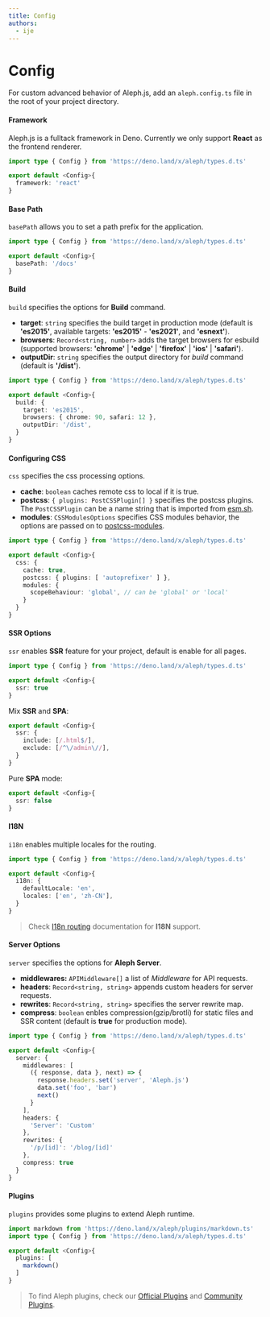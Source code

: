 ```yaml
---
title: Config
authors:
  - ije
---
```


# Config

For custom advanced behavior of Aleph.js, add an `aleph.config.ts` file in the root of your project directory.

#### Framework

Aleph.js is a fulltack framework in Deno. Currently we only support **React** as the frontend renderer.

```ts
import type { Config } from 'https://deno.land/x/aleph/types.d.ts'

export default <Config>{
  framework: 'react'
}
```

#### Base Path

`basePath` allows you to set a path prefix for the application.

```ts
import type { Config } from 'https://deno.land/x/aleph/types.d.ts'

export default <Config>{
  basePath: '/docs'
}
```

#### Build

`build` specifies the options for **Build** command.

- **target**: `string` specifies the build target in production mode (default is **'es2015'**, available targets: **'es2015'** - **'es2021'**, and **'esnext'**).
- **browsers**: `Record<string, number>` adds the target browsers for esbuild (supported browsers: **'chrome'** | **'edge'** | **'firefox'** | **'ios'** | **'safari'**).
- **outputDir**: `string` specifies the output directory for _build_ command (default is **'/dist'**).

```ts
import type { Config } from 'https://deno.land/x/aleph/types.d.ts'

export default <Config>{
  build: {
    target: 'es2015',
    browsers: { chrome: 90, safari: 12 },
    outputDir: '/dist',
  }
}
```

#### Configuring CSS

`css` specifies the css processing options.

- **cache**: `boolean` caches remote css to local if it is true.
- **postcss**: `{ plugins: PostCSSPlugin[] }` specifies the postcss plugins. The `PostCSSPlugin` can be a name string that is imported from [esm.sh](https://esm.sh).
- **modules**: `CSSModulesOptions` specifies CSS modules behavior, the options are passed on to [postcss-modules](https://github.com/madyankin/postcss-modules).

```ts
import type { Config } from 'https://deno.land/x/aleph/types.d.ts'

export default <Config>{
  css: {
    cache: true,
    postcss: { plugins: [ 'autoprefixer' ] },
    modules: {
      scopeBehaviour: 'global', // can be 'global' or 'local'
    }
  }
}
```

#### SSR Options

`ssr` enables **SSR** feature for your project, default is enable for all pages.


```ts
import type { Config } from 'https://deno.land/x/aleph/types.d.ts'

export default <Config>{
  ssr: true
}
```

Mix **SSR** and **SPA**:

```ts
export default <Config>{
  ssr: {
    include: [/.html$/],
    exclude: [/^\/admin\//],
  }
}
```

Pure **SPA** mode:

```ts
export default <Config>{
  ssr: false
}
```

#### I18N

`i18n` enables multiple locales for the routing.

```ts
import type { Config } from 'https://deno.land/x/aleph/types.d.ts'

export default <Config>{
  i18n: {
    defaultLocale: 'en',
    locales: ['en', 'zh-CN'],
  }
}
```

> Check [I18n routing](/docs/basic-features/routing#i18n-routing) documentation for **I18N** support.

#### Server Options

`server` specifies the options for **Aleph Server**.
- **middlewares:** `APIMiddleware[]` a list of _Middleware_ for API requests.
- **headers**: `Record<string, string>` appends custom headers for server requests.
- **rewrites**: `Record<string, string>` specifies the server rewrite map.
- **compress**: `boolean` enbles compression(gzip/brotli) for static files and SSR content (default is **true** for production mode).

```ts
import type { Config } from 'https://deno.land/x/aleph/types.d.ts'

export default <Config>{
  server: {
    middlewares: [
      ({ response, data }, next) => {
        response.headers.set('server', 'Aleph.js')
        data.set('foo', 'bar')
        next()
      }
    ],
    headers: {
      'Server': 'Custom'
    },
    rewrites: {
      '/p/[id]': '/blog/[id]'
    },
    compress: true
  }
}
```

#### Plugins

`plugins` provides some plugins to extend Aleph runtime.

```ts
import markdown from 'https://deno.land/x/aleph/plugins/markdown.ts'
import type { Config } from 'https://deno.land/x/aleph/types.d.ts'

export default <Config>{
  plugins: [
    markdown()
  ]
}
```

> To find Aleph plugins, check our  [Official Plugins](/docs/plugins/official-plugins) and [Community Plugins](/docs/plugins/community-plugins).
